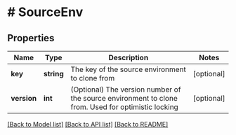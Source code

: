 # # SourceEnv

## Properties

Name | Type | Description | Notes
------------ | ------------- | ------------- | -------------
**key** | **string** | The key of the source environment to clone from | [optional]
**version** | **int** | (Optional) The version number of the source environment to clone from. Used for optimistic locking | [optional]

[[Back to Model list]](../../README.md#models) [[Back to API list]](../../README.md#endpoints) [[Back to README]](../../README.md)
